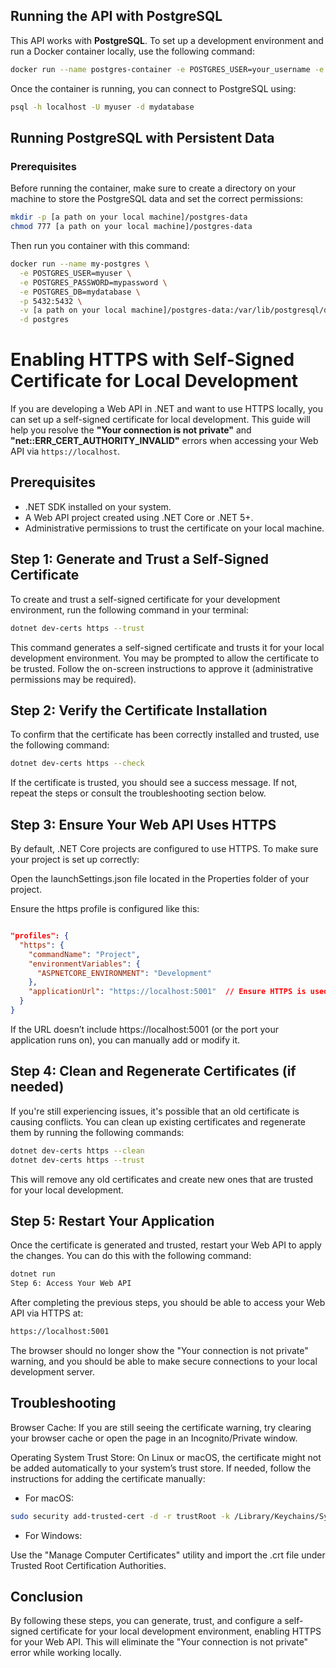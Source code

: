 ## Running the API with PostgreSQL

This API works with **PostgreSQL**. To set up a development environment and run a Docker container locally, use the following command:


```bash
docker run --name postgres-container -e POSTGRES_USER=your_username -e POSTGRES_PASSWORD=your_password -e POSTGRES_DB=your_database -p 5432:5432 -d postgres:latest
```

Once the container is running, you can connect to PostgreSQL using:

```bash
psql -h localhost -U myuser -d mydatabase
```

## Running PostgreSQL with Persistent Data

### Prerequisites

Before running the container, make sure to create a directory on your machine to store the PostgreSQL data and set the correct permissions:

```bash
mkdir -p [a path on your local machine]/postgres-data
chmod 777 [a path on your local machine]/postgres-data
```

Then run you container with this command:

```bash
docker run --name my-postgres \
  -e POSTGRES_USER=myuser \
  -e POSTGRES_PASSWORD=mypassword \
  -e POSTGRES_DB=mydatabase \
  -p 5432:5432 \
  -v [a path on your local machine]/postgres-data:/var/lib/postgresql/data \
  -d postgres
```



# Enabling HTTPS with Self-Signed Certificate for Local Development

If you are developing a Web API in .NET and want to use HTTPS locally, you can set up a self-signed certificate for local development. This guide will help you resolve the **"Your connection is not private"** and **"net::ERR_CERT_AUTHORITY_INVALID"** errors when accessing your Web API via `https://localhost`.

## Prerequisites

- .NET SDK installed on your system.
- A Web API project created using .NET Core or .NET 5+.
- Administrative permissions to trust the certificate on your local machine.

## Step 1: Generate and Trust a Self-Signed Certificate

To create and trust a self-signed certificate for your development environment, run the following command in your terminal:

```bash
dotnet dev-certs https --trust
```

This command generates a self-signed certificate and trusts it for your local development environment.
You may be prompted to allow the certificate to be trusted. Follow the on-screen instructions to approve it (administrative permissions may be required).
## Step 2: Verify the Certificate Installation
To confirm that the certificate has been correctly installed and trusted, use the following command:

```bash
dotnet dev-certs https --check
```

If the certificate is trusted, you should see a success message. If not, repeat the steps or consult the troubleshooting section below.

## Step 3: Ensure Your Web API Uses HTTPS
By default, .NET Core projects are configured to use HTTPS. To make sure your project is set up correctly:

Open the launchSettings.json file located in the Properties folder of your project.

Ensure the https profile is configured like this:

```json

"profiles": {
  "https": {
    "commandName": "Project",
    "environmentVariables": {
      "ASPNETCORE_ENVIRONMENT": "Development"
    },
    "applicationUrl": "https://localhost:5001"  // Ensure HTTPS is used
  }
}

```
If the URL doesn’t include https://localhost:5001 (or the port your application runs on), you can manually add or modify it.

## Step 4: Clean and Regenerate Certificates (if needed)
If you're still experiencing issues, it's possible that an old certificate is causing conflicts. You can clean up existing certificates and regenerate them by running the following commands:

```bash
dotnet dev-certs https --clean
dotnet dev-certs https --trust
```

This will remove any old certificates and create new ones that are trusted for your local development.

## Step 5: Restart Your Application

Once the certificate is generated and trusted, restart your Web API to apply the changes. You can do this with the following command:

```bash
dotnet run
Step 6: Access Your Web API
```

After completing the previous steps, you should be able to access your Web API via HTTPS at:

```bash
https://localhost:5001
```

The browser should no longer show the "Your connection is not private" warning, and you should be able to make secure connections to your local development server.

## Troubleshooting
Browser Cache: If you are still seeing the certificate warning, try clearing your browser cache or open the page in an Incognito/Private window.

Operating System Trust Store: On Linux or macOS, the certificate might not be added automatically to your system’s trust store. If needed, follow the instructions for adding the certificate manually:

- For macOS:
```bash
sudo security add-trusted-cert -d -r trustRoot -k /Library/Keychains/System.keychain ~/.dotnet/core/sdk/{version}/https/localhost.crt
```
- For Windows:

Use the "Manage Computer Certificates" utility and import the .crt file under Trusted Root Certification Authorities.

## Conclusion
By following these steps, you can generate, trust, and configure a self-signed certificate for your local development environment, enabling HTTPS for your Web API. This will eliminate the "Your connection is not private" error while working locally.